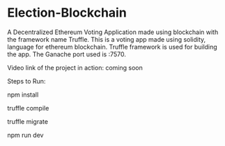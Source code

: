 # Election-Blockchain
A Decentralized Ethereum Voting Application made using blockchain with the framework name Truffle.
This is a voting app made using solidity, language for ethereum blockchain.
Truffle framework is used for building the app.
The Ganache port used is :7570.

Video link of the project in action: coming soon 

Steps to Run:

npm install

truffle compile

truffle migrate

npm run dev
